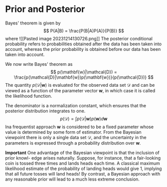 # Prior and Posterior
Bayes' theorem is given by
$$ P(A|B) = \frac{P(B|A)P(A)}{P(B)} $$
where
![[Pasted image 20231214130726.png]]
The posterior conditional probability refers to probabilities obtained after the data has been taken into account, whereas the prior probability is obtained before our data has been taken into account.  

We now write Bayes' theorem as
$$ p(\mathbf{w}|\mathcal{D}) = \frac{p(\mathcal{D}|\mathbf{w})p(\mathbf{w})}{p(\mathcal{D})} $$
The quantity $p(\mathcal{D}|\mathbf{w})$ is evaluated for the observed data set $\mathcal{D}$ and can be viewed as a function of the parameter vector $\mathbf{w}$, in which case it is called the likelihood function. 

The denominator is a normalization constant, which ensures that the posterior distribution integrates to one. 
$$ p(\mathcal{D}) = \int p(\mathcal{D}|\mathbf{w})p(\mathbf{w}) d\mathbf{w} $$
Ina frequentist approach $\mathbf{w}$ is considered to be a fixed parameter whose value is determined by some form of estimator. From the Bayesian viewpoint there is only a single data set $\mathcal{D}$, and the uncertainty in the parameters is expressed through a probability distribution over $\mathbf{w}$. 

**Important**
One advantage of the Bayesian viewpoint is that the inclusion of prior knowl-
edge arises naturally. Suppose, for instance, that a fair-looking coin is tossed three
times and lands heads each time. A classical maximum likelihood estimate of the
probability of landing heads would give 1, implying that all future tosses will land
heads! By contrast, a Bayesian approach with any reasonable prior will lead to a
much less extreme conclusion.

